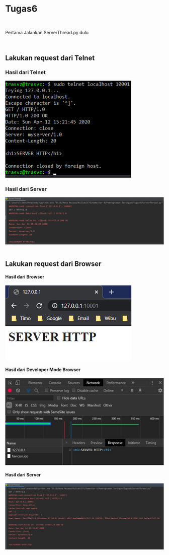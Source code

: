 # Tugas6
<br/>

<p>Pertama Jalankan ServerThread.py dulu</p>
<br>
<h2>Lakukan request dari Telnet</h2>
<h3>Hasil dari Telnet</h3>
<img src="img/Telnet.png">
<h3>Hasil dari Server</h3>
<img src="img/Server-Telnet.png">
<br><br>

<h2>Lakukan request dari Browser</h2>
<h4>Hasil dari Browser</h4>
<img src="img/Browser.png">
<h4>Hasil dari Developer Mode Browser</h4>
<img src="img/Browser2.png">
<h4>Hasil dari Server</h4>
<img src="img/Server-Browser.jpg">
<br><br>
